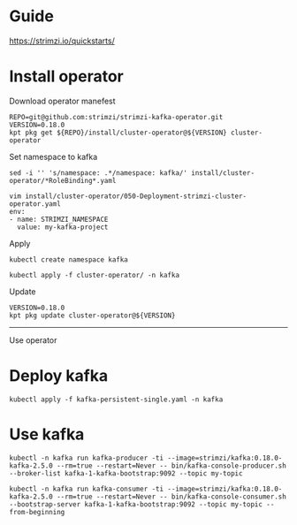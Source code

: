 
# Guide

https://strimzi.io/quickstarts/

# Install operator

Download operator manefest
```
REPO=git@github.com:strimzi/strimzi-kafka-operator.git
VERSION=0.18.0
kpt pkg get ${REPO}/install/cluster-operator@${VERSION} cluster-operator
```

Set namespace to kafka
```
sed -i '' 's/namespace: .*/namespace: kafka/' install/cluster-operator/*RoleBinding*.yaml

vim install/cluster-operator/050-Deployment-strimzi-cluster-operator.yaml
env:
- name: STRIMZI_NAMESPACE
  value: my-kafka-project
```

Apply
```
kubectl create namespace kafka

kubectl apply -f cluster-operator/ -n kafka
```

Update
```
VERSION=0.18.0
kpt pkg update cluster-operator@${VERSION}
```

---
Use operator

# Deploy kafka

```
kubectl apply -f kafka-persistent-single.yaml -n kafka
```

# Use kafka

```
kubectl -n kafka run kafka-producer -ti --image=strimzi/kafka:0.18.0-kafka-2.5.0 --rm=true --restart=Never -- bin/kafka-console-producer.sh --broker-list kafka-1-kafka-bootstrap:9092 --topic my-topic

kubectl -n kafka run kafka-consumer -ti --image=strimzi/kafka:0.18.0-kafka-2.5.0 --rm=true --restart=Never -- bin/kafka-console-consumer.sh --bootstrap-server kafka-1-kafka-bootstrap:9092 --topic my-topic --from-beginning
```
